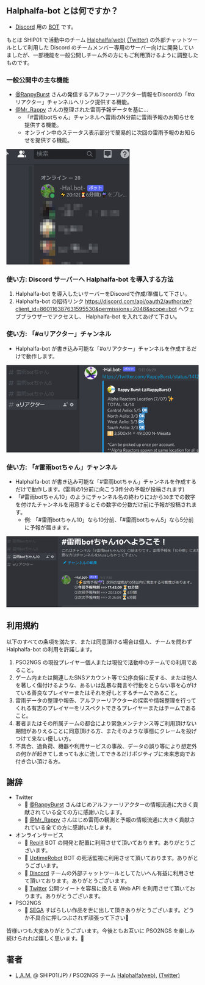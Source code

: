 ## Halphalfa-bot とは何ですか？

- [Discord](https://discord.com/) 用の [BOT](https://it-trend.jp/words/bot) です。

もとは SHIP01 で活動中のチーム [Halphalfa(web)](https://seesaawiki.jp/halphalfa/) [(Twitter)](https://twitter.com/halphalfa_ngs) の外部チャットツールとして利用した Discord のチームメンバー専用のサーバー向けに開発していましたが、一部機能を一般公開しチーム外の方にもご利用頂けるように調整したものです。

### 一般公開中の主な機能

- [@RappyBurst](https://twitter.com/RappyBurst/) さんの発信するアルファーリアクター情報をDiscordの「#αリアクター」チャンネルへリンク提供する機能。
- [@Mr_Rappy](https://twitter.com/Mr_Rappy/) さんの整理された雷雨予報データを基に…
  - 「#雷雨botちゃん」チャンネルへ雷雨のN分前に雷雨予報のお知らせを提供する機能。
  - オンライン中のステータス表示部分で簡易的に次回の雷雨予報のお知らせを提供する機能。

![参考画像3](./hal-bot-3.png)

### 使い方: Discord サーバーへ Halphalfa-bot を導入する方法

1. Halphalfa-bot を導入したいサーバーをDiscordで作成/準備して下さい。
2. Halphalfa-bot の招待リンク <https://discord.com/api/oauth2/authorize?client_id=860116387631595530&permissions=2048&scope=bot> へウェブブラウザーでアクセスし、 Halphalfa-bot を入れてあげて下さい。

### 使い方: 「#αリアクター」チャンネル

- Halphalfa-bot が書き込み可能な「#αリアクター」チャンネルを作成するだけで動作します。

![参考画像1](./hal-bot-1.png)

### 使い方: 「#雷雨botちゃん」チャンネル

- Halphalfa-bot が書き込み可能な「#雷雨botちゃん」チャンネルを作成するだけで動作します。(雷雨の1分前に向こう3件分の予報が投稿されます)
- 「#雷雨botちゃん10」のようにチャンネル名の終わりに`2`から`30`までの数字を付けたチャンネルを用意するとその数字の分数だけ前に予報が投稿されます。
  - 例: 「#雷雨botちゃん10」なら10分前、「#雷雨botちゃん5」なら5分前に予報が届きます。

![参考画像1](./hal-bot-2.png)

## 利用規約

以下のすべての条項を満たす、または同意頂ける場合は個人、チームを問わず Halphalfa-bot の利用を許諾します。

1. PSO2NGS の現役プレイヤー個人または現役で活動中のチームでの利用であること。
2. ゲーム内または関連したSNSアカウント等で公序良俗に反する、または他人を著しく傷付けるような、あるいは乱暴な発言や行動をとらない事を心がけている善良なプレイヤーまたはそれを好しとするチームであること。
4. 雷雨データの整理や報告、アルファーリアクターの探索や情報整理を行ってくれる有志のプレイヤーをリスペクトできるプレイヤーまたはチームであること。
5. 著者またはその所属チームの都合により緊急メンテナンス等ご利用頂けない期間がありえることに同意頂ける方、またそのような事態にクレームを投げつけて来ない優しい方。
6. 不具合、過負荷、機器や利用サービスの事故、データの誤り等により想定外の何かが起きてしまっても水に流してできるだけポジティブに未来志向でお付き合い頂ける方。

## 謝辞

- Twitter
  - 🙏 [@RappyBurst](https://twitter.com/RappyBurst/) さんはじめアルファーリアクターの情報流通に大きく貢献されている全ての方に感謝いたします。
  - 🙏 [@Mr_Rappy](https://twitter.com/Mr_Rappy/) さんはじめ雷雨の観測と予報の情報流通に大きく貢献されている全ての方に感謝いたします。
- オンラインサービス
  - 🙏 [Replit](https://replit.com/) BOT の開発と配置に利用させて頂いております。ありがとうございます。
  - 🙏 [UptimeRobot](https://uptimerobot.com/) BOT の死活監視に利用させて頂いております。ありがとうございます。
  - 🙏 [Discord](https://discord.com/) チームの外部チャットツールとしてたいへん有益に利用させて頂いております。ありがとうございます。
  - 🙏 [Twitter](https://twitter.com/) 公開ツイートを容易に扱える Web API を利用させて頂いております。ありがとうございます。
- PSO2NGS
  - 🙏 [SEGA](https://sega.jp/) すばらしい作品を世に出して頂きありがとうございます。どうか不具合に押しつぶされず頑張って下さい💪

皆様いつも大変ありがとうございます。今後ともお互いに PSO2NGS を楽しみ続けられれば嬉しく思います。🙏

## 著者

- [L,A.M.](https://twitter.com/LAM35105379) @ SHIP01(JP) / PSO2NGS チーム [Halphalfa(web)](https://seesaawiki.jp/halphalfa/), [(Twitter)](https://twitter.com/halphalfa_ngs)
